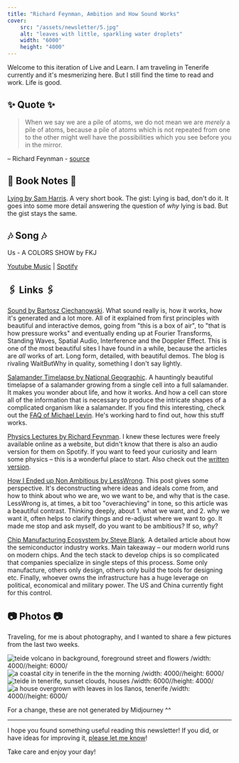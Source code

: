 ```yaml
---
title: "Richard Feynman, Ambition and How Sound Works"
cover:
    src: "/assets/newsletter/5.jpg"
    alt: "leaves with little, sparkling water droplets"
    width: "6000"
    height: "4000"
---
```


Welcome to this iteration of Live and Learn. I am traveling in Tenerife currently and it's mesmerizing here. But I still find the time to read and work. Life is good.

## ✨ Quote ✨

> When we say we are a pile of atoms, we do not mean we are *merely* a pile of atoms, because a pile of atoms which is not repeated from one to the other might well have the possibilities which you see before you in the mirror.

– Richard Feynman - [source](https://www.feynmanlectures.caltech.edu/I_01.html#:~:text=When%20we%20say%20we%20are%20a%20pile%20of%20atoms%2C%20we%20do%20not%20mean%20we%20are%20merely%20a%20pile%20of%20atoms%2C%20because%20a%20pile%20of%20atoms%20which%20is%20not%20repeated%20from%20one%20to%20the%20other%20might%20well%20have%20the%20possibilities%20which%20you%20see%20before%20you%20in%20the%20mirror.)

## 📖 Book Notes 📖

[Lying by Sam Harris](/booknotes/lying). A very short book. The gist: Lying is bad, don't do it. It goes into some more detail answering the question of *why* lying is bad. But the gist stays the same. 
## 🎶 Song 🎶

Us - A COLORS SHOW by FKJ

[Youtube Music](https://music.youtube.com/watch?v=htLCJ3vJ-fs) | [Spotify](https://open.spotify.com/album/6c1sdchTFvL0jwHeKx725a)

## 🖇️ Links 🖇️

[Sound by Bartosz Ciechanowski](https://ciechanow.ski/sound/). What sound really is, how it works, how it's generated and a lot more. All of it explained from first principles with beautiful and interactive demos, going from "this is a box of air", to "that is how pressure works" and eventually ending up at Fourier Transforms, Standing Waves, Spatial Audio, Interference and the Doppler Effect. This is one of the most beautiful sites I have found in a while, because the articles are *all* works of art. Long form, detailed, with beautiful demos. The blog is rivaling WaitButWhy in quality, something I don't say lightly.

[Salamander Timelapse by National Geographic](https://youtu.be/SEejivHRIbE). A hauntingly beautiful timelapse of a salamander growing from a single cell into a full salamander. It makes you wonder about life, and how it works. And how a cell can store all of the information that is necessary to produce the intricate shapes of a complicated organism like a salamander. If you find this interesting, check out the [FAQ of Michael Levin](https://drmichaellevin.org/resources/). He's working hard to find out, how this stuff works.

[Physics Lectures by Richard Feynman](https://open.spotify.com/show/7sMDQbAOJLTby25DfOsu6O?si=h21mXwS8TZO6XiD1rTkmAQ). I knew these lectures were freely available online as a website, but didn't know that there is also an audio version for them on Spotify. If you want to feed your curiosity and learn some physics – this is a wonderful place to start. Also check out the [written version](https://www.feynmanlectures.caltech.edu/).

[How I Ended up Non Ambitious by LessWrong](https://www.lesswrong.com/posts/BFamedwSgRdGGKXQQ/how-i-ended-up-non-ambitious). This post gives some perspective. It's deconstructing where ideas and ideals come from, and how to think about who we are, wo we want to be, and why that is the case. LessWrong is, at times, a bit too "overachieving" in tone, so this article was a beautiful contrast. Thinking deeply, about 1. what we want, and 2. why we want it, often helps to clarify things and re-adjust where we want to go. It made me stop and ask myself, do you want to be ambitious? If so, *why*?

[Chip Manufacturing Ecosystem by Steve Blank](https://steveblank.com/2022/01/25/the-semiconductor-ecosystem/?utm_source=substack&utm_medium=email). A detailed article about how the semiconductor industry works. Main takeaway – our modern world runs on modern chips. And the tech stack to develop chips is so complicated that companies specialize in single steps of this process. Some only manufacture, others only design, others only build the tools for designing etc. Finally, whoever owns the infrastructure has a huge leverage on political, economical and military power. The US and China currently fight for this control.


## 📷 Photos 📷 

Traveling, for me is about photography, and I wanted to share a few pictures from the last two weeks. 

![teide volcano in background, foreground street and flowers /width: 4000//height: 6000/](/assets/newsletter/teide.jpg)
![a coastal city in tenerife in the the morning /width: 4000//height: 6000/](/assets/newsletter/tenerife-morning-city.jpg)
![teide in tenerife, sunset clouds, houses /width: 6000//height: 4000/](/assets/newsletter/teide-sunset.jpg)
![a house overgrown with leaves in los llanos, tenerife /width: 4000//height: 6000/](/assets/newsletter/overgrown-house.jpg)

For a change, these are not generated by Midjourney ^^


---

I hope you found something useful reading this newsletter! If you did, or have ideas for improving it, [please let me know](https://airtable.com/shro1VeyG4lkNXkx2)!

Take care and enjoy your day!

